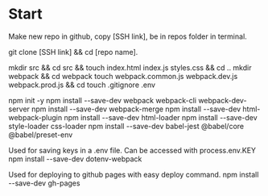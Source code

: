 # Start

Make new repo in github, copy [SSH link], be in repos folder in terminal.

git clone [SSH link] && cd [repo name].

mkdir src && cd src && touch index.html index.js styles.css && cd ..
mkdir webpack && cd webpack
touch webpack.common.js webpack.dev.js webpack.prod.js && cd
touch .gitignore .env

npm init -y
npm install --save-dev webpack webpack-cli webpack-dev-server
npm install --save-dev webpack-merge
npm install --save-dev html-webpack-plugin
npm install --save-dev html-loader
npm install --save-dev style-loader css-loader
npm install --save-dev babel-jest @babel/core @babel/preset-env

Used for saving keys in a .env file. Can be accessed with process.env.KEY
npm install --save-dev dotenv-webpack

Used for deploying to github pages with easy deploy command.
npm install --save-dev gh-pages



